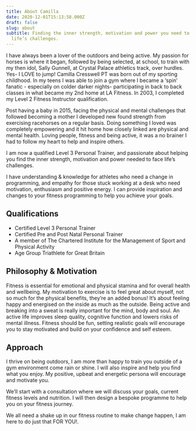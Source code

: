 ```yaml
---
title: About Camilla
date: 2020-12-01T15:13:58.000Z
draft: false
slug: about
subtitle: Finding the inner strength, motivation and power you need to face
  life’s challenges.
---
```

I have always been a lover of the outdoors and being active. My passion for horses is where it began, followed by being selected, at school, to train with my then idol, Sally Gunnell, at Crystal Palace athletics track, over hurdles. Yes- I LOVE to jump! Camilla Cresswell PT was born out of my sporting childhood. In my teens I was able to join a gym where I became a ‘spin’ fanatic - especially on colder darker nights- participating in back to back classes in what became my 2nd home at LA Fitness. In 2003, I completed my Level 2 Fitness Instructor qualification.

Post having a baby in 2015, facing the physical and mental challenges that followed becoming a mother I developed new found strength from exercising racehorses on a regular basis. Doing something I loved was completely empowering and it hit home how closely linked are physical and mental health. Loving people, fitness and being active, it was a no brainer I had to follow my heart to help and inspire others.

I am now a qualified Level 3 Personal Trainer, and passionate about helping you find the inner strength, motivation and power needed to face life’s challenges.

I have understanding & knowledge for athletes who need a change in programming, and empathy for those stuck working at a desk who need motivation, enthusiasm and positive energy. I can provide inspiration and changes to your fitness programming to help you achieve your goals.









## Qualifications

* Certified Level 3 Personal Trainer
* Certified Pre and Post Natal Personal Trainer
* A member of The Chartered Institute for the Management of Sport and Physical Activity
* Age Group Triathlete for Great Britain



## Philosophy & Motivation

Fitness is essential for emotional and physical stamina and for overall health and
wellbeing. My motivation to exercise is to feel great about myself, not so much for
the physical benefits, they’re an added bonus! It’s about feeling happy and energised
on the inside as much as the outside. Being active and breaking into a sweat is really
important for the mind, body and soul. An active life improves sleep quality, cognitive
function and lowers risks of mental illness. Fitness should be fun, setting realistic
goals will encourage you to stay motivated and build on your confidence and self
esteem.

## Approach



I thrive on being outdoors, I am more than happy to train you outside of a gym environment come rain or shine. I will also inspire and help you find what you enjoy. My positive, upbeat and energetic persona will encourage and motivate you. 

We’ll start with a consultation where we will discuss your goals, current fitness levels and nutrition. I will then design a bespoke programme to help you on your fitness journey.

We all need a shake up in our fitness routine to make change happen, I am here to do just that FOR YOU!.